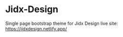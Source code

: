 # Jidx-Design
Single page bootstrap theme for Jidx Design
live site: https://jidxdesign.netlify.app/
